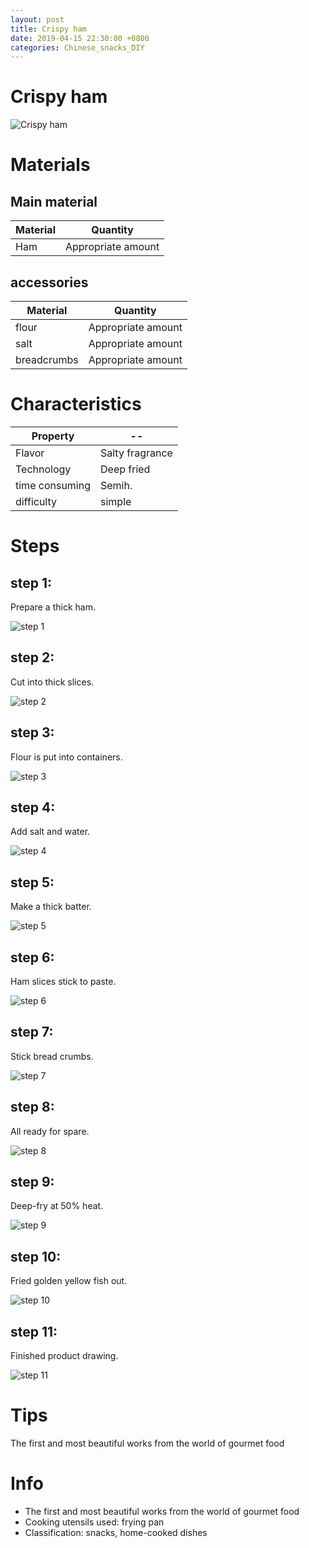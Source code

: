 ```yaml
---
layout: post
title: Crispy ham
date: 2019-04-15 22:30:00 +0800
categories: Chinese_snacks_DIY
---
```


# Crispy ham

![Crispy ham]({{site.baseurl}}/img/402674/402674.jpg)

# Materials


## Main material

Material|Quantity
--|--
Ham|Appropriate amount

## accessories

Material|Quantity
--|--
flour|Appropriate amount
salt|Appropriate amount
breadcrumbs|Appropriate amount

# Characteristics

Property|--
--|--
Flavor|Salty fragrance
Technology|Deep fried
time consuming|Semih.
difficulty|simple

# Steps

## step 1:

Prepare a thick ham.

![step 1]({{site.baseurl}}/img/402674/1.jpg)

## step 2:

Cut into thick slices.

![step 2]({{site.baseurl}}/img/402674/2.jpg)

## step 3:

Flour is put into containers.

![step 3]({{site.baseurl}}/img/402674/3.jpg)

## step 4:

Add salt and water.

![step 4]({{site.baseurl}}/img/402674/4.jpg)

## step 5:

Make a thick batter.

![step 5]({{site.baseurl}}/img/402674/5.jpg)

## step 6:

Ham slices stick to paste.

![step 6]({{site.baseurl}}/img/402674/6.jpg)

## step 7:

Stick bread crumbs.

![step 7]({{site.baseurl}}/img/402674/7.jpg)

## step 8:

All ready for spare.

![step 8]({{site.baseurl}}/img/402674/8.jpg)

## step 9:

Deep-fry at 50% heat.

![step 9]({{site.baseurl}}/img/402674/9.jpg)

## step 10:

Fried golden yellow fish out.

![step 10]({{site.baseurl}}/img/402674/10.jpg)

## step 11:

Finished product drawing.

![step 11]({{site.baseurl}}/img/402674/11.jpg)

# Tips

The first and most beautiful works from the world of gourmet food

# Info

- The first and most beautiful works from the world of gourmet food
- Cooking utensils used: frying pan
- Classification: snacks, home-cooked dishes